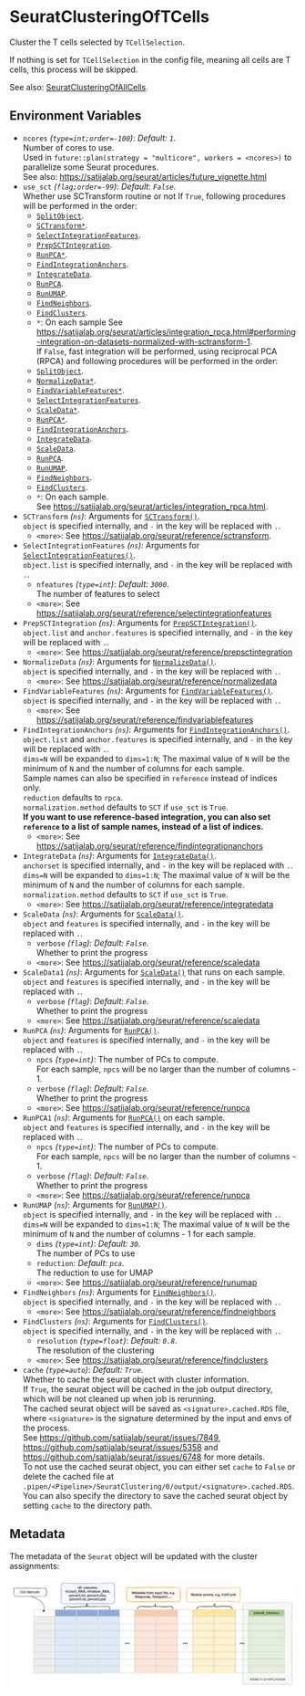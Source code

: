 # SeuratClusteringOfTCells

Cluster the T cells selected by `TCellSelection`.

If nothing is set for `TCellSelection` in the config file, meaning
all cells are T cells, this process will be skipped.<br />

See also: [SeuratClusteringOfAllCells](./SeuratClusteringOfAllCells.md).<br />

## Environment Variables

- `ncores` *(`type=int;order=-100`)*: *Default: `1`*. <br />
    Number of cores to use.<br />
    Used in `future::plan(strategy = "multicore", workers = <ncores>)`
    to parallelize some Seurat procedures.<br />
    See also: <https://satijalab.org/seurat/articles/future_vignette.html>
- `use_sct` *(`flag;order=-99`)*: *Default: `False`*. <br />
    Whether use SCTransform routine or not
    If `True`, following procedures will be performed in the order:<br />
    * [`SplitObject`](https://satijalab.org/seurat/reference/splitobject).<br />
    * [`SCTransform*`](https://satijalab.org/seurat/reference/sctransform).<br />
    * [`SelectIntegrationFeatures`](https://satijalab.org/seurat/reference/selectintegrationfeatures).<br />
    * [`PrepSCTIntegration`](https://satijalab.org/seurat/reference/prepsctintegration).<br />
    * [`RunPCA*`](https://satijalab.org/seurat/reference/runpca).<br />
    * [`FindIntegrationAnchors`](https://satijalab.org/seurat/reference/findintegrationanchors).<br />
    * [`IntegrateData`](https://satijalab.org/seurat/reference/integratedata).<br />
    * [`RunPCA`](https://satijalab.org/seurat/reference/runpca).<br />
    * [`RunUMAP`](https://satijalab.org/seurat/reference/runumap).<br />
    * [`FindNeighbors`](https://satijalab.org/seurat/reference/findneighbors).<br />
    * [`FindClusters`](https://satijalab.org/seurat/reference/findclusters).<br />
    * `*`: On each sample
    See <https://satijalab.org/seurat/articles/integration_rpca.html#performing-integration-on-datasets-normalized-with-sctransform-1>.<br />
    If `False`, fast integration will be performed, using reciprocal PCA (RPCA) and
    following procedures will be performed in the order:<br />
    * [`SplitObject`](https://satijalab.org/seurat/reference/splitobject).<br />
    * [`NormalizeData*`](https://satijalab.org/seurat/reference/normalizedata).<br />
    * [`FindVariableFeatures*`](https://satijalab.org/seurat/reference/findvariablefeatures).<br />
    * [`SelectIntegrationFeatures`](https://satijalab.org/seurat/reference/selectintegrationfeatures).<br />
    * [`ScaleData*`](https://satijalab.org/seurat/reference/scaledata).<br />
    * [`RunPCA*`](https://satijalab.org/seurat/reference/runpca).<br />
    * [`FindIntegrationAnchors`](https://satijalab.org/seurat/reference/findintegrationanchors).<br />
    * [`IntegrateData`](https://satijalab.org/seurat/reference/integratedata).<br />
    * [`ScaleData`](https://satijalab.org/seurat/reference/scaledata).<br />
    * [`RunPCA`](https://satijalab.org/seurat/reference/runpca).<br />
    * [`RunUMAP`](https://satijalab.org/seurat/reference/runumap).<br />
    * [`FindNeighbors`](https://satijalab.org/seurat/reference/findneighbors).<br />
    * [`FindClusters`](https://satijalab.org/seurat/reference/findclusters).<br />
    * `*`: On each sample.<br />
    See <https://satijalab.org/seurat/articles/integration_rpca.html>.<br />
- `SCTransform` *(`ns`)*:
    Arguments for [`SCTransform()`](https://satijalab.org/seurat/reference/sctransform).<br />
    `object` is specified internally, and `-` in the key will be replaced with `.`.<br />
    - `<more>`:
        See <https://satijalab.org/seurat/reference/sctransform>.<br />
- `SelectIntegrationFeatures` *(`ns`)*:
    Arguments for [`SelectIntegrationFeatures()`](https://satijalab.org/seurat/reference/selectintegrationfeatures).<br />
    `object.list` is specified internally, and `-` in the key will be replaced with `.`.<br />
    - `nfeatures` *(`type=int`)*: *Default: `3000`*. <br />
        The number of features to select
    - `<more>`:
        See <https://satijalab.org/seurat/reference/selectintegrationfeatures>
- `PrepSCTIntegration` *(`ns`)*:
    Arguments for [`PrepSCTIntegration()`](https://satijalab.org/seurat/reference/prepsctintegration).<br />
    `object.list` and `anchor.features` is specified internally, and `-` in the key will be replaced with `.`.<br />
    - `<more>`:
        See <https://satijalab.org/seurat/reference/prepsctintegration>
- `NormalizeData` *(`ns`)*:
    Arguments for [`NormalizeData()`](https://satijalab.org/seurat/reference/normalizedata).<br />
    `object` is specified internally, and `-` in the key will be replaced with `.`.<br />
    - `<more>`:
        See <https://satijalab.org/seurat/reference/normalizedata>
- `FindVariableFeatures` *(`ns`)*:
    Arguments for [`FindVariableFeatures()`](https://satijalab.org/seurat/reference/findvariablefeatures).<br />
    `object` is specified internally, and `-` in the key will be replaced with `.`.<br />
    - `<more>`:
        See <https://satijalab.org/seurat/reference/findvariablefeatures>
- `FindIntegrationAnchors` *(`ns`)*:
    Arguments for [`FindIntegrationAnchors()`](https://satijalab.org/seurat/reference/findintegrationanchors).<br />
    `object.list` and `anchor.features` is specified internally, and `-` in the key will be replaced with `.`.<br />
    `dims=N` will be expanded to `dims=1:N`; The maximal value of `N` will be the minimum of `N` and the number of columns for each sample.<br />
    Sample names can also be specified in `reference` instead of indices only.<br />
    `reduction` defaults to `rpca`.<br />
    `normalization.method` defaults to `SCT` if `use_sct` is `True`.<br />
    **If you want to use reference-based integration, you can also set `reference` to a list of sample names, instead of a list of indices.**
    - `<more>`:
        See <https://satijalab.org/seurat/reference/findintegrationanchors>
- `IntegrateData` *(`ns`)*:
    Arguments for [`IntegrateData()`](https://satijalab.org/seurat/reference/integratedata).<br />
    `anchorset` is specified internally, and `-` in the key will be replaced with `.`.<br />
    `dims=N` will be expanded to `dims=1:N`; The maximal value of `N` will be the minimum of `N` and the number of columns for each sample.<br />
    `normalization.method` defaults to `SCT` if `use_sct` is `True`.<br />
    - `<more>`:
        See <https://satijalab.org/seurat/reference/integratedata>
- `ScaleData` *(`ns`)*:
    Arguments for [`ScaleData()`](https://satijalab.org/seurat/reference/scaledata).<br />
    `object` and `features` is specified internally, and `-` in the key will be replaced with `.`.<br />
    - `verbose` *(`flag`)*: *Default: `False`*. <br />
        Whether to print the progress
    - `<more>`:
        See <https://satijalab.org/seurat/reference/scaledata>
- `ScaleData1` *(`ns`)*:
    Arguments for [`ScaleData()`](https://satijalab.org/seurat/reference/scaledata) that runs on each sample.<br />
    `object` and `features` is specified internally, and `-` in the key will be replaced with `.`.<br />
    - `verbose` *(`flag`)*: *Default: `False`*. <br />
        Whether to print the progress
    - `<more>`:
        See <https://satijalab.org/seurat/reference/scaledata>
- `RunPCA` *(`ns`)*:
    Arguments for [`RunPCA()`](https://satijalab.org/seurat/reference/runpca).<br />
    `object` and `features` is specified internally, and `-` in the key will be replaced with `.`.<br />
    - `npcs` *(`type=int`)*:
        The number of PCs to compute.<br />
        For each sample, `npcs` will be no larger than the number of columns - 1.<br />
    - `verbose` *(`flag`)*: *Default: `False`*. <br />
        Whether to print the progress
    - `<more>`:
        See <https://satijalab.org/seurat/reference/runpca>
- `RunPCA1` *(`ns`)*:
    Arguments for [`RunPCA()`](https://satijalab.org/seurat/reference/runpca) on each sample.<br />
    `object` and `features` is specified internally, and `-` in the key will be replaced with `.`.<br />
    - `npcs` *(`type=int`)*:
        The number of PCs to compute.<br />
        For each sample, `npcs` will be no larger than the number of columns - 1.<br />
    - `verbose` *(`flag`)*: *Default: `False`*. <br />
        Whether to print the progress
    - `<more>`:
        See <https://satijalab.org/seurat/reference/runpca>
- `RunUMAP` *(`ns`)*:
    Arguments for [`RunUMAP()`](https://satijalab.org/seurat/reference/runumap).<br />
    `object` is specified internally, and `-` in the key will be replaced with `.`.<br />
    `dims=N` will be expanded to `dims=1:N`; The maximal value of `N` will be the minimum of `N` and the number of columns - 1 for each sample.<br />
    - `dims` *(`type=int`)*: *Default: `30`*. <br />
        The number of PCs to use
    - `reduction`: *Default: `pca`*. <br />
        The reduction to use for UMAP
    - `<more>`:
        See <https://satijalab.org/seurat/reference/runumap>
- `FindNeighbors` *(`ns`)*:
    Arguments for [`FindNeighbors()`](https://satijalab.org/seurat/reference/findneighbors).<br />
    `object` is specified internally, and `-` in the key will be replaced with `.`.<br />
    - `<more>`:
        See <https://satijalab.org/seurat/reference/findneighbors>
- `FindClusters` *(`ns`)*:
    Arguments for [`FindClusters()`](https://satijalab.org/seurat/reference/findclusters).<br />
    `object` is specified internally, and `-` in the key will be replaced with `.`.<br />
    - `resolution` *(`type=float`)*: *Default: `0.8`*. <br />
        The resolution of the clustering
    - `<more>`:
        See <https://satijalab.org/seurat/reference/findclusters>
- `cache` *(`type=auto`)*: *Default: `True`*. <br />
    Whether to cache the seurat object with cluster information.<br />
    If `True`, the seurat object will be cached in the job output directory, which will be not cleaned up when job is rerunning.<br />
    The cached seurat object will be saved as `<signature>.cached.RDS` file, where `<signature>` is the signature determined by
    the input and envs of the process.<br />
    See <https://github.com/satijalab/seurat/issues/7849>, <https://github.com/satijalab/seurat/issues/5358> and
    <https://github.com/satijalab/seurat/issues/6748> for more details.<br />
    To not use the cached seurat object, you can either set `cache` to `False` or delete the cached file at
    `.pipen/<Pipeline>/SeuratClustering/0/output/<signature>.cached.RDS`.<br />
    You can also specify the directory to save the cached seurat object by setting `cache` to the directory path.<br />


## Metadata

The metadata of the `Seurat` object will be updated with the cluster
assignments:<br />

![SeuratClusteringOfTCells-metadata](../processes/images/SeuratClusteringOfTCells-metadata.png)

